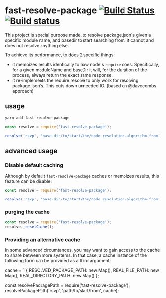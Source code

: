 # fast-resolve-package [![Build Status](https://travis-ci.org/stefanpenner/fast-resolve-package.svg?branch=master)](https://travis-ci.org/stefanpenner/fast-resolve-package) [![Build status](https://ci.appveyor.com/api/projects/status/p8pf9rohgoa7u6il?svg=true)](https://ci.appveyor.com/project/embercli/fast-resolve-package)

This project is special purpose made, to resolve package.json's given a
specific module name, and basedir to start searching from. It cannot and does
not resolve anything else.

To achieve its performance, to does 2 specific things:

* it memoizes results identically to how node's `require` does. Specifically,
for a given moduleName and baseDir it will, for the duration of the process,
always return the exact same response.
* it re-implements the require.resolve to only work for resolving package.json's. This cuts down unneeded IO. (based on @davecombs approach)

## usage

```sh
yarn add fast-resolve-package
```

```js
const resolve = require('fast-resolve-package');

resolve('rsvp', 'base-dir/to/start/the/node_resolution-algorithm-from') => // /path/to/rsvp.json or null
```


## advanced usage


### Disable default caching

Although by default `fast-resolve-package` caches or memoizes results, this feature can be disable:

```js
const resolve = require('fast-resolve-package');

resolve('rsvp', 'base-dir/to/start/the/node_resolution-algorithm-from', false) => // uncached result /path/to/rsvp.json or null
```

### purging the cache

```js
const resolve = require('fast-resolve-package');
resolve._resetCache();
```

### Providing an alternative cache

In some advanced circumtances, you may want to gain access to the cache to share between more systems.
In that case, a cache instance of the following form can be provided as a third argument:

cache = ``{
  RESOLVED_PACKAGE_PATH: new Map(),
  REAL_FILE_PATH: new Map(),
  REAL_DIRECTORY_PATH: new Map()
};


const resolvePackagePath = require('fast-resolve-package');
resolvePackagePath('rsvp', 'path/to/start/from', cache);
```
